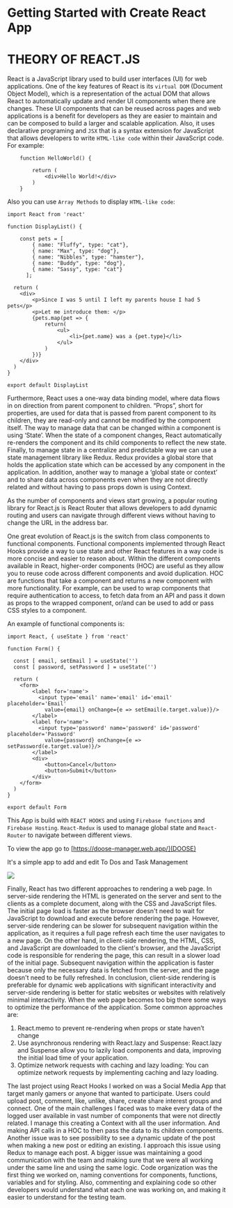 # Getting Started with Create React App
# THEORY OF REACT.JS

React is a JavaScript library used to build user interfaces (UI) for web applications. One of the key features of React is its `virtual DOM` (Document Object Model), which is a representation of the actual DOM that allows React to automatically update and render UI components when there are changes. These UI components that can be reused across pages and web applications is a benefit for developers as they are easier to maintain and can be composed to build a larger and scalable application. 
Also, it uses declarative programing and `JSX` that is a syntax extension for JavaScript that allows developers to write `HTML-like code` within their JavaScript code. For example:

```
    function HelloWorld() {

        return (
            <div>Hello World!</div>
        )
    }
```
Also you can use `Array Methods` to display `HTML-like code`:

```
import React from 'react'

function DisplayList() {

    const pets = [
        { name: "Fluffy", type: "cat"},
        { name: "Max", type: "dog"},
        { name: "Nibbles", type: "hamster"},
        { name: "Buddy", type: "dog"},
        { name: "Sassy", type: "cat"}
      ];
      
  return (
    <div>
        <p>Since I was 5 until I left my parents house I had 5 pets</p>
        <p>Let me introduce them: </p>
        {pets.map(pet => {
            return(
                <ul>
                    <li>{pet.name} was a {pet.type}</li>
                </ul>
            )
        })}
    </div>
  )
}

export default DisplayList
```

Furthermore, React uses a one-way data binding model, where data flows in on direction from parent component to children. “Props”, short for properties, are used for data that is passed from parent component to its children, they are read-only and cannot be modified by the component itself. 
The way to manage data that can be changed within a component is using ‘State’. When the state of a component changes, React automatically re-renders the component and its child components to reflect the new state. Finally, to manage state in a centralize and predictable way we can use a state management library like Redux. Redux provides a global store that holds the application state which can be accessed by any component in the application. In addition, another way to manage a ‘global state or context’ and to share data across components even when they are not directly related and without having to pass props down is using Context. 

As the number of components and views start growing, a popular routing library for React.js is React Router that allows developers to add dynamic routing and users can navigate through different views without having to change the URL in the address bar.  

One great evolution of React.js is the switch from class components to functional components. Functional components implemented through React Hooks provide a way to use state and other React features in a way code is more concise and easier to reason about. 
Within the different components available in React, higher-order components (HOC) are useful as they allow you to reuse code across different components and avoid duplication. HOC are functions that take a component and returns a new component with more functionality. For example, can be used to wrap components that require authentication to access, to fetch data from an API and pass it down as props to the wrapped component, or/and can be used to add or pass CSS styles to a component.

An example of functional components is: 

```
import React, { useState } from 'react'

function Form() {

  const [ email, setEmail ] = useState('')
  const [ password, setPassword ] = useState('')

  return (
    <form>
        <label for='name'>
          <input type='email' name='email' id='email' placeholder='Email' 
            value={email} onChange={e => setEmail(e.target.value)}/>
        </label>
        <label for='name'>
          <input type='password' name='password' id='password' placeholder='Password' 
            value={password} onChange={e => setPassword(e.target.value)}/>
        </label>
        <div>
            <button>Cancel</button>
            <button>Submit</button>
        </div>
    </form>
  )
}

export default Form
```
This App is build with `REACT HOOKS` and using `Firebase functions` and `Firebase Hosting`. 
`React-Redux` is used to manage global state and `React-Router` to navigate between different views. 

To view the app go to [https://doose-manager.web.app/](DOOSE)

It's a simple app to add and edit To Dos and Task Management

![](https://res.cloudinary.com/dgamncxcz/image/upload/v1683805321/Screen_Shot_2023-05-11_at_12.41.10_erfewy.png)


Finally, React has two different approaches to rendering a web page. In server-side rendering the HTML is generated on the server and sent to the clients as a complete document, along with the CSS and JavaScript files. The initial page load is faster as the browser doesn't need to wait for JavaScript to download and execute before rendering the page. However, server-side rendering can be slower for subsequent navigation within the application, as it requires a full page refresh each time the user navigates to a new page. 
On the other hand, in client-side rendering, the HTML, CSS, and JavaScript are downloaded to the client's browser, and the JavaScript code is responsible for rendering the page, this can result in a slower load of the initial page. Subsequent navigation within the application is faster because only the necessary data is fetched from the server, and the page doesn't need to be fully refreshed.
In conclusion, client-side rendering is preferable for dynamic web applications with significant interactivity and server-side rendering is better for static websites or websites with relatively minimal interactivity.
When the web page becomes too big there some ways to optimize the performance of the application. Some common approaches are:

1.	React.memo to prevent re-rendering when props or state haven’t change
2.	Use asynchronous rendering with React.lazy and Suspense: React.lazy and Suspense allow you to lazily load components and data, improving the initial load time of your application. 
3.	Optimize network requests with caching and lazy loading: You can optimize network requests by implementing caching and lazy loading.


The last project using React Hooks I worked on was a Social Media App that target manly gamers or anyone that wanted to participate. Users could upload post, comment, like, unlike, share, create share interest groups and connect. One of the main challenges I faced was to make every data of the logged user available in vast number of components that were not directly related. I manage this creating a Context with all the user information. And making API calls in a HOC to then pass the data to its children components. Another issue was to see possibility to see a dynamic update of the post when making a new post or editing an existing. I approach this issue using Redux to manage each post. 
A bigger issue was maintaining a good communication with the team and making sure that we were all working under the same line and using the same logic. Code organization was the first thing we worked on, naming conventions for components, functions, variables and for styling. Also, commenting and explaining code so other developers would understand what each one was working on, and making it easier to understand for the testing team. 
